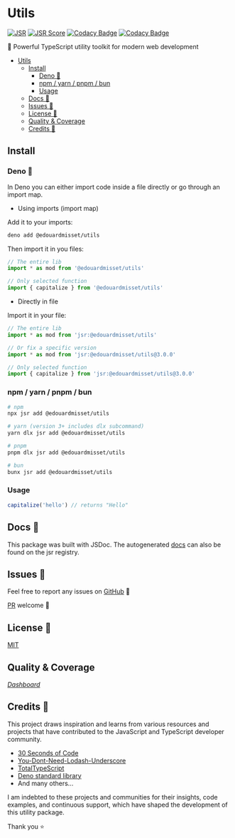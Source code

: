 # Utils

[![JSR](https://jsr.io/badges/@edouardmisset/utils)](https://jsr.io/@edouardmisset/utils)
[![JSR
Score](https://jsr.io/badges/@edouardmisset/utils/score)](https://jsr.io/@edouardmisset/utils)
[![Codacy Badge](https://app.codacy.com/project/badge/Grade/6977b38a37ed478985cd1b15233505e7)](https://app.codacy.com/gh/edouardmisset/utils/dashboard?utm_source=gh&utm_medium=referral&utm_content=&utm_campaign=Badge_grade)
[![Codacy Badge](https://app.codacy.com/project/badge/Coverage/6977b38a37ed478985cd1b15233505e7)](https://app.codacy.com/gh/edouardmisset/utils/dashboard?utm_source=gh&utm_medium=referral&utm_content=&utm_campaign=Badge_coverage)

🚀 Powerful TypeScript utility toolkit for modern web development

- [Utils](#utils)
  - [Install](#install)
    - [Deno 🦕](#deno-)
    - [npm / yarn / pnpm / bun](#npm--yarn--pnpm--bun)
    - [Usage](#usage)
  - [Docs 📜](#docs-)
  - [Issues 🐛](#issues-)
  - [License 🪪](#license-)
  - [Quality \& Coverage](#quality--coverage)
  - [Credits 🙏](#credits-)

## Install

### Deno 🦕

In Deno you can either import code inside a file directly or go through an
import map.

- Using imports (import map)

Add it to your imports:

```sh
deno add @edouardmisset/utils
```

Then import it in you files:

```typescript
// The entire lib
import * as mod from '@edouardmisset/utils'

// Only selected function
import { capitalize } from '@edouardmisset/utils'
```

- Directly in file

Import it in your file:

```typescript
// The entire lib
import * as mod from 'jsr:@edouardmisset/utils'

// Or fix a specific version
import * as mod from 'jsr:@edouardmisset/utils@3.0.0'

// Only selected function
import { capitalize } from 'jsr:@edouardmisset/utils@3.0.0'
```

### npm / yarn / pnpm / bun

```sh
# npm
npx jsr add @edouardmisset/utils

# yarn (version 3+ includes dlx subcommand)
yarn dlx jsr add @edouardmisset/utils

# pnpm
pnpm dlx jsr add @edouardmisset/utils

# bun
bunx jsr add @edouardmisset/utils
```

### Usage

```typescript
capitalize('hello') // returns "Hello"
```

## Docs 📜

This package was built with JSDoc. The autogenerated
[docs](https://jsr.io/@edouardmisset/utils/doc) can also be found on the jsr
registry.

## Issues 🐛

Feel free to report any issues on
[GitHub](https://github.com/edouardmisset/utils/issues) 🐛

[PR](https://github.com/edouardmisset/utils/pulls) welcome 🙂

## License 🪪

[MIT](./LICENSE)

## Quality & Coverage

_[Dashboard](https://app.codacy.com/gh/edouardmisset/utils/dashboard)_

## Credits 🙏

This project draws inspiration and learns from various resources and projects
that have contributed to the JavaScript and TypeScript developer community.

- [30 Seconds of Code](https://www.30secondsofcode.org/)
- [You-Dont-Need-Lodash-Underscore](https://github.com/you-dont-need/You-Dont-Need-Lodash-Underscore)
- [TotalTypeScript](https://www.totaltypescript.com)
- [Deno standard library](https://jsr.io/@std)
- And many others...

I am indebted to these projects and communities for their insights, code
examples, and continuous support, which have shaped the development of this
utility package.

Thank you ⭐️
